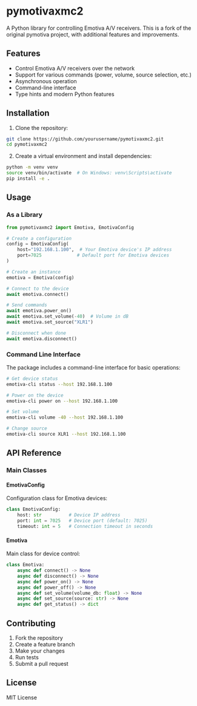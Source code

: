 # pymotivaxmc2

A Python library for controlling Emotiva A/V receivers. This is a fork of the original pymotiva project, with additional features and improvements.

## Features

- Control Emotiva A/V receivers over the network
- Support for various commands (power, volume, source selection, etc.)
- Asynchronous operation
- Command-line interface
- Type hints and modern Python features

## Installation

1. Clone the repository:
```bash
git clone https://github.com/yourusername/pymotivaxmc2.git
cd pymotivaxmc2
```

2. Create a virtual environment and install dependencies:
```bash
python -m venv venv
source venv/bin/activate  # On Windows: venv\Scripts\activate
pip install -e .
```

## Usage

### As a Library

```python
from pymotivaxmc2 import Emotiva, EmotivaConfig

# Create a configuration
config = EmotivaConfig(
    host="192.168.1.100",  # Your Emotiva device's IP address
    port=7025             # Default port for Emotiva devices
)

# Create an instance
emotiva = Emotiva(config)

# Connect to the device
await emotiva.connect()

# Send commands
await emotiva.power_on()
await emotiva.set_volume(-40)  # Volume in dB
await emotiva.set_source("XLR1")

# Disconnect when done
await emotiva.disconnect()
```

### Command Line Interface

The package includes a command-line interface for basic operations:

```bash
# Get device status
emotiva-cli status --host 192.168.1.100

# Power on the device
emotiva-cli power on --host 192.168.1.100

# Set volume
emotiva-cli volume -40 --host 192.168.1.100

# Change source
emotiva-cli source XLR1 --host 192.168.1.100
```

## API Reference

### Main Classes

#### EmotivaConfig

Configuration class for Emotiva devices:

```python
class EmotivaConfig:
    host: str          # Device IP address
    port: int = 7025   # Device port (default: 7025)
    timeout: int = 5   # Connection timeout in seconds
```

#### Emotiva

Main class for device control:

```python
class Emotiva:
    async def connect() -> None
    async def disconnect() -> None
    async def power_on() -> None
    async def power_off() -> None
    async def set_volume(volume_db: float) -> None
    async def set_source(source: str) -> None
    async def get_status() -> dict
```

## Contributing

1. Fork the repository
2. Create a feature branch
3. Make your changes
4. Run tests
5. Submit a pull request

## License

MIT License 